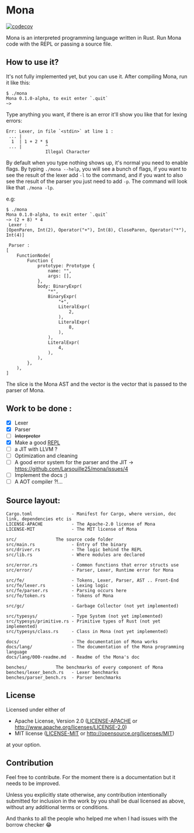 # Mona

[![codecov](https://codecov.io/gh/Larsouille25/mona/branch/main/graph/badge.svg)](https://codecov.io/gh/TheDan64/inkwell)

Mona is an interpreted programming language written in Rust. Run Mona code with the REPL or passing a source file.

## How to use it?

It's not fully implemented yet, but you can use it. After compiling Mona, run it like this:

```
$ ./mona
Mona 0.1.0-alpha, to exit enter `.quit`
~> 
``` 
Type anything you want, if there is an error it'll show you like that for lexing errors: 

```
Err: Lexer, in file `<stdin>` at line 1 :
 ... |
  1  | 1 + 2 * $
 ... |         ^
               Illegal Character
```

By default when you type nothing shows up, it's normal you need to enable flags. By typing `./mona --help`, you will see a bunch of flags, if you want to see the result of the lexer add `-l` to the command, and if you want to also see the result of the parser you just need to add `-p`. The command will look like that `./mona -lp`.

e.g:

```
$ ./mona
Mona 0.1.0-alpha, to exit enter `.quit`
~> (2 + 8) * 4
 Lexer : 
[OpenParen, Int(2), Operator("+"), Int(8), CloseParen, Operator("*"), Int(4)]

 Parser : 
[
    FunctionNode(
        Function {
            prototype: Prototype {
                name: "",
                args: [],
            },
            body: BinaryExpr(
                "*",
                BinaryExpr(
                    "+",
                    LiteralExpr(
                        2,
                    ),
                    LiteralExpr(
                        8,
                    ),
                ),
                LiteralExpr(
                    4,
                ),
            ),
        },
    ),
]

```
The slice is the Mona AST and the vector is the vector that is passed to the parser of Mona.

## Work to be done :
- [x] Lexer
- [x] Parser
- [ ] ~~Interpreter~~
- [x] Make a good [REPL](https://en.wikipedia.org/wiki/Read%E2%80%93eval%E2%80%93print_loop)
- [ ] a JIT with LLVM ?
- [ ] Optimization and cleaning
- [ ] A good error system for the parser and the JIT -> https://github.com/Larsouille25/mona/issues/4
- [ ] Implement the docs ;)
- [ ] A AOT compiler ?!...

## Source layout:
```
Cargo.toml               - Manifest for Cargo, where version, doc link, dependencies etc is 
LICENSE-APACHE           - The Apache-2.0 license of Mona
LICENSE-MIT              - The MIT license of Mona

src/               The source code folder
src/main.rs              - Entry of the binary
src/driver.rs            - The logic behind the REPL
src/lib.rs               - Where modules are declared

src/error.rs             - Common functions that error structs use 
src/error/               - Parser, Lexer, Runtime error for Mona

src/fe/                  - Tokens, Lexer, Parser, AST .. Front-End
src/fe/lexer.rs          - Lexing logic
src/fe/parser.rs         - Parsing occurs here
src/fe/token.rs          - Tokens of Mona

src/gc/                  - Garbage Collector (not yet implemented)

src/typesys/             - Type System (not yet implemented)
src/typesys/primitive.rs - Primitive types of Rust (not yet implemented)
src/typesys/class.rs     - Class in Mona (not yet implemented)

docs/                    - The documentation of Mona works
docs/lang/               - The documentation of the Mona programming language
docs/lang/000-readme.md  - Readme of the Mona's doc

benches/           The benchmarks of every component of Mona
benches/lexer_bench.rs   - Lexer benchmarks
benches/parser_bench.rs  - Parser benchmarks
```

## License

Licensed under either of
 * Apache License, Version 2.0 ([LICENSE-APACHE](LICENSE-APACHE) or http://www.apache.org/licenses/LICENSE-2.0)
 * MIT license ([LICENSE-MIT](LICENSE-MIT) or http://opensource.org/licenses/MIT)

at your option.

## Contribution
Feel free to contribute. For the moment there is a documentation but it needs to be improved.

Unless you explicitly state otherwise, any contribution intentionally submitted
for inclusion in the work by you shall be dual licensed as above, without any
additional terms or conditions.

And thanks to all the people who helped me when I had issues with the borrow checker 😂
